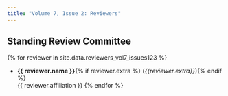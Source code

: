 ```yaml
---
title: "Volume 7, Issue 2: Reviewers"
---
```


## Standing Review Committee

{% for reviewer in site.data.reviewers_vol7_issues123 %}
* **{{ reviewer.name }}**{% if reviewer.extra %} (_{{reviewer.extra}}_){% endif %}  
       {{ reviewer.affiliation }}
{% endfor %}

